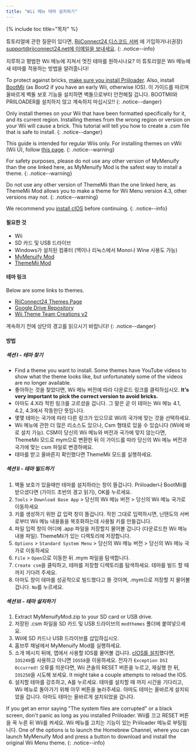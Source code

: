 ```yaml
---
title: "Wii 메뉴 테마 설치하기"
---
```


{% include toc title="목차" %}

튜토리얼에 관한 질문이 있다면, [RiiConnect24 디스코드 서버](https://discord.gg/rc24) 에 가입하거나(권장) [support@riiconnect24.net에 이메일을 보내세요](mailto:support@riiconnect24.net).
{: .notice--info}

지루하고 평범한 Wii 메뉴에 지쳐서 멋진 테마를 원하시나요? 이 튜토리얼은 Wii 메뉴에 새 테마를 적용하는 방법을 알려줍니다!

To protect against bricks, [make sure you install Priiloader](priiloader). Also, install [BootMii](bootmii) (as Boot2 if you have an early Wii, otherwise IOS). 이 가이드를 따르며 올바르게 벽돌 보호 기능을 설치하면 벽돌으로부터 안전해질 겁니다. BOOTMII와 PRIILOADER를 설치하지 않고 계속하지 마십시오!!
{: .notice--danger}

Only install themes on your Wii that have been formatted specifically for it, and its current region. Installing themes from the wrong region or version on your Wii will cause a brick. This tutorial will tell you how to create a .csm file that is safe to install.
{: .notice--danger}

This guide is intended for regular Wiis only. For installing themes on vWii (Wii U), follow [this page](themes-vwii).
{: .notice--warning}

For safety purposes, please do not use any other version of MyMenuify than the one linked here, as MyMenuify Mod is the safest way to install a theme.
{: .notice--warning}

Do not use any other version of ThemeMii than the one linked here, as ThemeMii Mod allows you to make a theme for Wii Menu version 4.3, other versions may not.
{: .notice--warning}

We recommend you [install cIOS](cios) before continuing.
{: .notice--info}

#### 필요한 것

* Wii
* SD 카드 및 USB 드라이브
* Windows가 설치된 컴퓨터 (맥이나 리눅스에서 Mono나 Wine 사용도 가능)
* [MyMenuify Mod](https://hbb1.oscwii.org/hbb/MyMenuifyMod/MyMenuifyMod.zip)
* [ThemeMii Mod](/assets/files/New_ThemeMii_MOD.zip)

#### 테마 링크

Below are some links to themes.

* [RiiConnect24 Themes Page](https://rc24.xyz/goodies/themes/)
* [Google Drive Repository](https://drive.google.com/drive/folders/19tyeVQ--bJ0ZUTNg5yvAGvc3G4-euEpm?usp=sharing)
* [Wii Theme Team Creations v2](https://gbatemp.net/threads/wii-theme-team-creations-v2.336596/)

계속하기 전에 상단의 경고를 읽으시기 바랍니다!
{: .notice--danger}

#### 방법

##### 섹션 I - 테마 찾기

* Find a theme you want to install. Some themes have YouTube videos to show what the theme looks like, but unfortunately some of the videos are no longer available.
* 좋아하는 것을 찾았다면, Wii 메뉴 버전에 따라 다운로드 링크를 클릭하십시오. **It's very important to pick the correct version to avoid bricks.**
* 아마도 4.X라 적힌 링크를 고르셨을 겁니다. 그 말은 곧 이 테마는 Wii 메뉴 4.1, 4.2, 4.3에서 작동한단 뜻입니다.
* 몇몇 테마는 국가에 따라 다른 링크가 있으므로 Wii의 국가에 맞는 것을 선택하세요.
* Wii 메뉴에 관한 더 많은 리소스도 있으나, Csm 형태로 있을 수 있습니다 (Wii에 바로 설치 가능). CSM이 당신의 Wii 메뉴와 버전과 국가에 맞지 않는다면, ThemeMii 모드로 mym으로 변환한 뒤 이 가이드를 따라 당신의 Wii 메뉴 버전과 국가에 맞는 csm 파일로 변경하에요.
* 테마를 받고 올바른지 확인했다면 ThemeMii 모드를 실행하세요.

##### 섹션 II - 테마 빌드하기

1. 벽돌 보호가 있을때만 테마를 설치하라는 창이 뜰겁니다. Priiloader나 BootMii를 받으셨다면 (가이드 초반의 경고 읽기), OK를 누르세요.
2. `Tools` > `Download Base App` > 당신의 Wii 메뉴 버전 > 당신의 Wii 메뉴 국가로 이동하세요
3. 키를 생성하기 위한 값 입력 창이 뜰겁니다. 적힌 그대로 입력하시면, 닌텐도의 서버로부터 Wii 메뉴 내용들을 복호화하는데 사용될 키를 만들겁니다.
4. 파일 입력 창이 어디에 .app 파일을 저장할지 물어볼 겁니다 (다운로드한 Wii 메뉴 내용 파일). ThemeMii가 있는 디렉토리에 저장합니다.
5. `Options` > `Standard System Menu` > 당신의 Wii 메뉴 버전 > 당신의 Wii 메뉴 국가로 이동하세요
6. `File` > `Open`으로 이동한 뒤 .mym 파일을 탐색합니다.
7. `Create csm`을 클릭하고, 테마를 저장할 디렉토리를 탐색하세요. 테마를 빌드 할 때 까지 기다려 주세요.
8. 아마도 창이 테마를 성공적으로 빌드했다고 뜰 것이며, .mym으로 저장할 지 물어볼 겁니다. `No`를 누르세요.

##### 섹션 III - 테마 설치하기

1. Extract MyMenuifyMod.zip to your SD card or USB drive.
2. 저장된 .csm 파일을 SD 카드 및 USB 드라이브의 `modthemes` 폴더에 붙여넣으세요.
3. Wii에 SD 카드나 USB 드라이브를 삽입하십시오.
4. 홈브루 채널에서 MyMenuify Mod를 실행하세요.
5. 소개 메시지 뒤에, 앱에서 사용할 IOS를 물어볼 겁니다. [cIOS를 설치](cios)했다면, `IOS249`를 사용하고 아니면 `IOS58`을 이용하세요. 전자가 `Exception DSI Occurred!` 오류를 띄운다면, Wii 콘솔의 RESET 버튼을 누르고, 재실행 한 뒤, `IOS250`을 시도해 보세요. It might take a couple attempts to reload the IOS.
6. 설치할 테마를 강조하고, A를 누르세요. 테마를 설치할 때 까지 시간을 기다리고, Wii 메뉴로 돌아가기 위해 아무 버튼을 눌러주세요. 아마도 테마는 올바르게 설치되었을 겁니다. 아마도 테마는 올바르게 설치되었을 겁니다.

If you get an error saying "The system files are corrupted" or a black screen, don't panic as long as you installed Priiloader. Wii를 끄고 RESET 버튼을 꾹 누른 뒤 Wii를 켜세요. Wii 메뉴를 고치는 기능이 있는 Priiloader 메뉴로 부팅됩니다. One of the options is to launch the Homebrew Channel, where you can launch MyMenuify Mod and press a button to download and install the original Wii Menu theme.
{: .notice--info}
